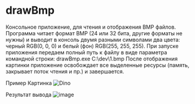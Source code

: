 # drawBmp
Консольное приложение, для чтения и отображения BMP файлов.
Программа читает формат BMP (24 или 32 бита, другие форматы не нужны) и выводит в консоль двумя разными символами два цвета: черный RGB(0, 0, 0) и белый (фон) RGB(255, 255, 255).
При запуске приложения передаем полный путь к файлу в виде параметра командной строки:
drawBmp.exe C:\dev\1.bmp
После отображения картинки приложение освобождает все выделенные ресурсы (память, закрывает поток чтения и пр.) и завершается. 

Пример
Картинка
![Dino](https://github.com/user-attachments/assets/bf12b146-0dd1-4874-8393-5bc65c03b4bc)

Результат вывода
![image](https://github.com/user-attachments/assets/034bc10f-76a3-4781-817f-190a169359ed)

